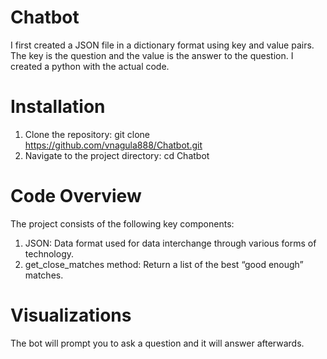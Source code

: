 # Chatbot
I first created a JSON file in a dictionary format using key and value pairs. The key is the question and the value is the answer to the question. I created a python with the actual code. 

# Installation
1. Clone the repository: git clone https://github.com/vnagula888/Chatbot.git
2. Navigate to the project directory: cd Chatbot

# Code Overview
The project consists of the following key components:

1. JSON: Data format used for data interchange through various forms of technology.
2. get_close_matches method: Return a list of the best “good enough” matches.

# Visualizations
The bot will prompt you to ask a question and it will answer afterwards. 

